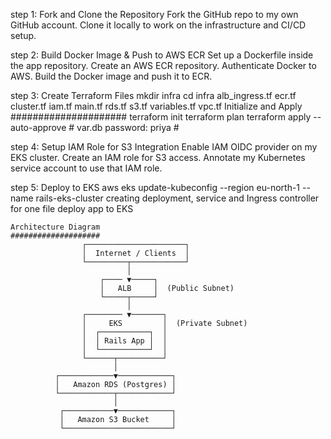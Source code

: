 step 1: Fork and Clone the Repository
     Fork the GitHub repo to my own GitHub account.
     Clone it locally to work on the infrastructure and CI/CD setup.
     
step 2: Build Docker Image & Push to AWS ECR
    Set up a Dockerfile inside the app repository.
    Create an AWS ECR repository.
    Authenticate Docker to AWS.
    Build the Docker image and push it to ECR.
    
step 3: Create Terraform Files
         mkdir infra
         cd infra
         alb_ingress.tf
         ecr.tf
         cluster.tf
         iam.tf
         main.tf
         rds.tf
         s3.tf
         variables.tf
         vpc.tf
   Initialize and Apply
   #####################
      terraform init
      terraform plan
      terraform apply --auto-approve
     # var.db password: priya #

step 4: Setup IAM Role for S3 Integration
      Enable IAM OIDC provider on my EKS cluster.
      Create an IAM role for S3 access.
      Annotate my Kubernetes service account to use that IAM role.

step 5: Deploy to EKS 
     aws eks update-kubeconfig --region eu-north-1 --name rails-eks-cluster
   creating deployment, service and Ingress controller for one file
    deploy app to EKS

    Architecture Diagram
    ####################
                    ┌──────────────────────┐
                    │  Internet / Clients  │
                    └─────────┬────────────┘
                              │
                        ┌──── ▼─────┐
                        │   ALB     │  (Public Subnet)
                        └─────┬─────┘
                              │
                    ┌──────── ▼───────┐
                    │     EKS         │  (Private Subnet)
                    │  ┌───────────┐  │
                    │  │ Rails App │  │
                    │  └───────────┘  │
                    └──────┬──────────┘
                           │
              ┌────────────▼────────────┐
              │   Amazon RDS (Postgres) │
              └────────────┬────────────┘
                           │
               ┌───────────▼────────────┐
               │   Amazon S3 Bucket     │
               └────────────────────────┘
